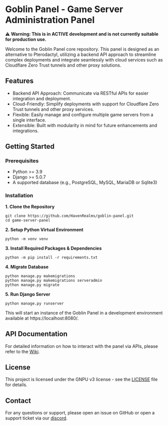 
# Goblin Panel - Game Server Administration Panel

⚠️ **Warning: This is in ACTIVE development and is not currently suitable for production use.**

Welcome to the Goblin Panel core repository. This panel is designed as an alternative to Pterodactyl, utilizing a backend API approach to streamline complex deployments and integrate seamlessly with cloud services such as Cloudflare Zero Trust tunnels and other proxy solutions.

## Features
- Backend API Approach: Communicate via RESTful APIs for easier integration and deployment.
- Cloud-Friendly: Simplify deployments with support for Cloudflare Zero Trust tunnels and other proxy services.
- Flexible: Easily manage and configure multiple game servers from a single interface.
- Extensible: Built with modularity in mind for future enhancements and integrations.

## Getting Started
### Prerequisites
- Python >= 3.9
- Django >= 5.0.7
- A supported database (e.g., PostgreSQL, MySQL, MariaDB or Sqlite3)

### Installation
**1. Clone the Repository**
```
git clone https://github.com/HavenRealms/goblin-panel.git
cd game-server-panel
```
**2. Setup Python Virtual Environment**
```
python -m venv venv
```
**3. Install Required Packages & Dependencies**
```
python -m pip install -r requirements.txt
```
**4. Migrate Database**
```
python manage.py makemigrations
python manage.py makemigrations serveradmin
python manage.py migrate
```
**5. Run Django Server**
```
python manage.py runserver
```
This will start an instance of the Goblin Panel in a development environment available at https://localhost:8080/.

## API Documentation
For detailed information on how to interact with the panel via APIs, please refer to the [Wiki](https://github.com/HavenRealms/goblin-panel/wiki "Wiki").

## License

This project is licensed under the GNPU v3 license - see the [LICENSE](https://github.com/HavenRealms/goblin-panel/blob/main/LICENSE "LICENSE") file for details.

## Contact
For any questions or support, please open an issue on GitHub or open a support ticket via our [discord](https://discord.gg/wsB7bPxxGe "discord").